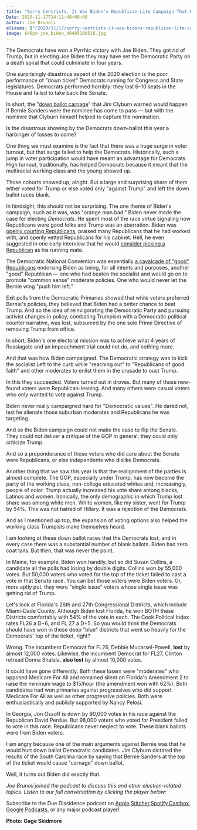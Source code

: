 ```yaml
---
title: "Sorry Centrists, It Was Biden's Republican-Lite Campaign That Hurt Down Ballot Democrats"
Date: 2020-11-17T14:11:48+00:00
author: Joe Brunoli
aliases: ["/2020/11/17/sorry-centrists-it-was-bidens-republican-lite-campaign-that-hurt-down-ballot-democrats"]
image: 640px-joe_biden_49405100516.jpg
---
```


The Democrats have won a Pyrrhic victory with Joe Biden. They got rid of Trump, but in electing Joe Biden they may have set the Democratic Party on a death spiral that could culminate in four years.

One surprisingly disastrous aspect of the 2020 election is the poor performance of "down ticket" Democrats running for Congress and State legislatures. Democrats performed horribly: they lost 6–10 seats in the House and failed to take back the Senate.

In short, the "[down ballot carnage](https://edition.cnn.com/2020/02/28/politics/jim-clyburn-2020-cnntv/index.html)" that Jim Clyburn warned would happen if Bernie Sanders were the nominee has come to pass — but with the nominee that Clyburn himself helped to capture the nomination.

Is the disastrous showing by the Democrats down-ballot this year a harbinger of losses to come?

One thing we must examine is the fact that there was a huge surge in voter turnout, but that surge failed to help the Democrats. Historically, such a jump in voter participation would have meant an advantage for Democrats. High turnout, traditionally, has helped Democrats because it meant that the multiracial working class and the young showed up.

Those cohorts showed up, alright. But a large and surprising share of them either voted for Trump or else voted only "against Trump" and left the down ballot races blank.

In hindsight, this should not be surprising. The one theme of Biden's campaign, such as it was, was "orange man bad." Biden never made the case for electing *Democrats*. He spent most of the race virtue signaling how Republicans were good folks and Trump was an aberration. Biden was [openly courting Republicans](https://www.msn.com/en-us/news/world/riding-high-in-polls-biden-begins-courting-republican-voters/ar-BB16YUAi), praised many Republicans that he had worked with, and openly vetted Republicans for his cabinet. Hell, he even suggested in one early interview that he would [consider picking a Republican](https://www.latimes.com/politics/story/2019-12-30/joe-biden-republican-vice-president-2020-election) as his running mate.

The Democratic National Convention was essentially [a cavalcade of "good" Republicans](https://www.cbsnews.com/news/2020-democratic-national-convention-speakers-republicans-kasich-whitman-molinari/) endorsing Biden as being, for all intents and purposes, another "good" Republican — one who had beaten the socialist and would go on to promote "common sense" moderate policies. One who would never let the Bernie wing "push him left."

Exit polls from the Democratic Primaries showed that while voters preferred Bernie's policies, they believed that Biden had a better chance to beat Trump. And so the idea of reinvigorating the Democratic Party and pursuing activist changes in policy, combating Trumpism with a Democratic political counter narrative, was lost, subsumed by the one sole Prime Directive of removing Trump from office.

In short, Biden's one electoral mission was to achieve what 4 years of Russiagate and an impeachment trial could not do, and nothing more.

And that was how Biden campaigned. The Democratic strategy was to kick the socialist Left to the curb while "reaching out" to "Republicans of good faith" and other moderates to enlist them in the crusade to oust Trump.

In this they succeeded. Voters turned out in droves. But many of those new-found voters were Republican-leaning. And many others were casual voters who only wanted to vote against Trump.

Biden never really campaigned hard for "Democratic values". He dared not, lest he alienate those suburban moderates and Republicans he was targeting.

And so the Biden campaign could not make the case to flip the Senate. They could not deliver a critique of the GOP in general; they could only criticize Trump.

And so a preponderance of those voters who did care about the Senate were Republicans, or else independents who dislike Democrats.

Another thing that we saw this year is that the realignment of the parties is almost complete. The GOP, especially under Trump, has now become the party of the working class, non-college educated whites and, increasingly, people of color. Trump actually increased his vote share among blacks, Latinos and women. Ironically, the only demographic in which Trump lost share was among white men. White women, like my sister, went for Trump by 54%. This was not hatred of Hillary. It was a rejection of the Democrats.

And as I mentioned up top, the expansion of voting options also helped the working class Trumpists make themselves heard.

I am looking at these down ballot races that the Democrats lost, and in every case there was a substantial number of blank ballots. Biden had zero coat tails. But then, that was never the point.

In Maine, for example, Biden won handily, but so did Susan Collins, a candidate all the polls had losing by double digits. Collins won by 55,000 votes. But 50,000 voters who voted for the top of the ticket failed to cast a vote in that Senate race. You can bet those voters were Biden voters. Or, more aptly put, they were "single issue" voters whose single issue was getting rid of Trump.

Let's look at Florida's 26th and 27th Congressional Districts, which include Miami-Dade County. Although Biden lost Florida, he won BOTH these Districts comfortably with 54% of the vote in each. The Cook Political Index rates FL26 a D+6, and FL 27 a D+5. So you would think the Democrats should have won in these deep "blue" districts that went so heavily for the Democrats' top of the ticket, right?

Wrong. The incumbent Democrat for FL26, Debbie Mucarsel-Powell, **lost** by almost 12,000 votes. Likewise, the incumbent Democrat for FL27, Clinton retread Donna Shalala, **also lost** by almost 10,000 votes.

It could have gone differently. Both these losers were "moderates" who opposed Medicare For All and remained silent on Florida's Amendment 2 to raise the minimum wage to $15/hour (the amendment won with 62%). Both candidates had won primaries against progressives who did support Medicare For All as well as other progressive policies. Both were enthusiastically and publicly supported by Nancy Pelosi.

In Georgia, Jon Ossoff is down by 90,000 votes in his race against the Republican David Perdue. But 98,000 voters who voted for President failed to vote in this race. Republicans never neglect to vote. These blank ballots were from Biden voters.

I am angry because one of the main arguments against Bernie was that he would hurt down ballot Democratic candidates. Jim Clyburn dictated the results of the South Carolina race by saying that Bernie Sanders at the top of the ticket would cause "carnage" down ballot.

Well, it turns out Biden did exactly that.

*Joe Brunoli joined the podcast to discuss this and other election-related topics. Listen to our full conversation by clicking the player below:*

Subscribe to the Due Dissidence podcast on [Apple,](https://podcasts.apple.com/us/podcast/due-dissidence/id1457244081)[Stitcher](https://www.stitcher.com/podcast/due-dissidence)[,](https://podcasts.apple.com/us/podcast/due-dissidence/id1457244081)[Spotify](https://open.spotify.com/show/3jDky0r8Cg0vlYuORwWhaE)[,](https://podcasts.apple.com/us/podcast/due-dissidence/id1457244081)[Castbox](https://castbox.fm/channel/Due-Dissidence%7D-id2086184?country=us)[,](https://podcasts.apple.com/us/podcast/due-dissidence/id1457244081) [Google Podcasts](https://podcasts.google.com/feed/aHR0cHM6Ly9mZWVkcy5zb3VuZGNsb3VkLmNvbS91c2Vycy9zb3VuZGNsb3VkOnVzZXJzOjYwNjI5Njg0NC9zb3VuZHMucnNz), or any major podcast player!

**Photo: Gage Skidmore**
